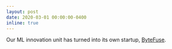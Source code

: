 ```yaml
---
layout: post
date: 2020-03-01 00:00:00-0400
inline: true
---
```


Our ML innovation unit has turned into its own startup, [ByteFuse](https://bytefuse.ai/).

